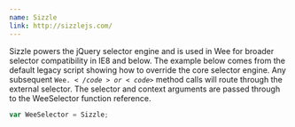 ```yaml
---
name: Sizzle
link: http://sizzlejs.com/
---
```


Sizzle powers the jQuery selector engine and is used in Wee for broader selector compatibility in IE8 and below. The example below comes from the default legacy script showing how to override the core selector engine. Any subsequent <code>Wee.$</code> or <code>$</code> method calls will route through the external selector. The selector and context arguments are passed through to the WeeSelector function reference. 

```javascript
var WeeSelector = Sizzle;
```